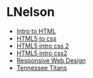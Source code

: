 # LNelson

<ul>
<li><a href="intro_to_html/index.html">Intro to HTML</a></li>
<li><a href="HTML5_to_css/index.html">HTML5 to css</a></li>
<li><a href="HTML5_intro_CSS_2/index.html">HTML5 intro css 2</a></li>
<li><a href="Advanced_css/index.html">HTML5 intro css2</a></li>
<li><a href="Responsive/index.html">Responsive Web Design</a></li>
<li><a href="Tennessee Titans/index.html">Tennessee Titans</a></li>
</ul>

